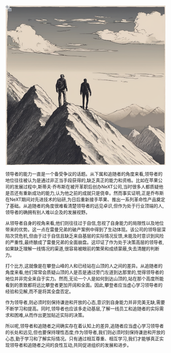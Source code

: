 ![image](./img/banners/ShanDingDeLingDaoZhe.png)

领导者的能力一直是一个备受争议的话题。从下属和追随者的角度来看,领导者的地位往往被认为是通过非正当手段获得的,缺乏真正的能力和资格。比如在苹果公司的发展过程中,斯蒂夫·乔布斯在被开革职后创办NeXT公司,当时很多人都质疑他是否还有重新成功的能力,认为他之前的成就只是侥幸。然而事实证明,正是乔布斯在NeXT期间对先进技术的钻研,为日后重新接手苹果、推出一系列革命性产品奠定了基础。从追随者的角度很难看清楚领导者的远见卓识,但作为处于行业顶端的人,领导者的确拥有别人难以企及的发展视野。

从领导者自身的视角来看,他们则往往过于自信,忽视了自身能力的局限性以及地位带来的优势。这一点在雷曼兄弟的破产案例中得到了生动体现。该公司的领导层深陷次贷危机,但由于过于自信且缺乏来自基层的实际情况反馈,未能及时意识到风险的严重性,最终酿成了雷曼兄弟的全面崩盘。这印证了作为处于决策高层的领导者,如果缺乏理解一线情况的渠道,很容易被眼前的繁荣和成绩蒙蔽,失去清醒的判断力。

打个比方,这就像是在攀登山峰的人和已经站在山顶的人之间的差异。从追随者的角度来看,他们常常会质疑山顶的人是否是通过旁门左道到达那里的,觉得领导者的地位并非完全来自于实力。然而,无论一个人是如何到达山顶的,站在那个高度所能看到的景致都将远比攀登者更加开阔和全面。因此,攀登者应当虚心学习领导者的经验和见解,而不是将其全盘否定。

作为领导者,则必须时刻保持谦逊和开放的心态,意识到自身能力并非完美无缺,需要不断学习和提高。同时,领导者也应该多走动基层,了解一线员工和追随者的实际需求和困难,从而作出更加贴近实际的决策。

所以呢,领导者和追随者之间确实存在着认知上的差异,追随者应当虚心学习领导者的长处和远见,但也要保持理性态度;作为领导者,我们则必须时刻保持谦逊和开放的心态,勤于学习和了解实际情况。只有通过相互尊重、相互学习,我们才能够真正实现领导者和追随者之间的良性互动,共同促进组织的发展和进步。